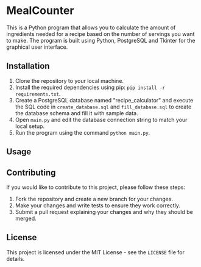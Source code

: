 # MealCounter

This is a Python program that allows you to calculate the amount of ingredients needed for a recipe based on the number of servings you want to make. The program is built using Python, PostgreSQL and Tkinter for the graphical user interface.

## Installation

1. Clone the repository to your local machine.
2. Install the required dependencies using pip: `pip install -r requirements.txt`.
3. Create a PostgreSQL database named "recipe_calculator" and execute the SQL code in `create_database.sql` and `fill_database.sql` to create the database schema and fill it with sample data.
4. Open `main.py` and edit the database connection string to match your local setup.
5. Run the program using the command `python main.py`.

## Usage



## Contributing

If you would like to contribute to this project, please follow these steps:

1. Fork the repository and create a new branch for your changes.
2. Make your changes and write tests to ensure they work correctly.
3. Submit a pull request explaining your changes and why they should be merged.

## License

This project is licensed under the MIT License - see the `LICENSE` file for details.
